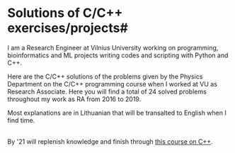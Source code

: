# Solutions of C/C++ exercises/projects#

I am a Research Engineer at Vilnius University working on programming, bioinformatics and ML projects writing codes and scripting with Python and C++.

Here are the C/C++ solutions of the problems given by the Physics Department on the C/C++ programming course when I worked at VU as Research Associate. Here you will find a total of 24 solved problems throughout my work as RA from 2016 to 2019.

Most explanations are in Lithuanian that will be transalted to English when I find time. 

<br> By '21 will replenish knowledge and finish through [this course on C++](https://www.udemy.com/course/video-course-c-from-beginner-to-expert/). </br>
